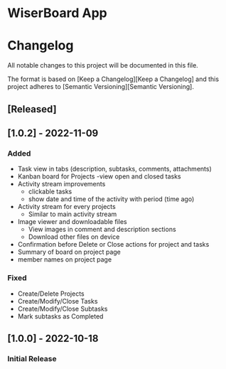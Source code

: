 # WiserBoard App

# Changelog
All notable changes to this project will be documented in this file.

The format is based on [Keep a Changelog][Keep a Changelog] and this project adheres to [Semantic Versioning][Semantic Versioning].

## [Released]

## [1.0.2] - 2022-11-09
### **Added**
- Task view in tabs (description, subtasks, comments, attachments)
- Kanban board for Projects
  -view open and closed tasks
- Activity stream improvements 
  - clickable tasks
  - show date and time of the activity with period (time ago)
- Activity stream for every projects
  - Similar to main activity stream
- Image viewer and downloadable files
  - View images in comment and description sections
  - Download other files on device
- Confirmation before Delete or Close actions for project and tasks
- Summary of board on project page
- member names on project page

### **Fixed**
- Create/Delete Projects
- Create/Modify/Close Tasks
- Create/Modify/Close Subtasks
- Mark subtasks as Completed


## [1.0.0] - 2022-10-18
### Initial Release
